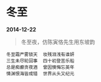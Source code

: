 # 冬至

__2014-12-22__

> 冬至夜，仿陈寅恪先生用东坡韵

```
冬至霜严雾锁天  妆残泪浅有谁妍
三生未尽轮回事  四十初登苦乐船
总是痴癫贪夜酒  曾因懊悔忘英年
情渊恨海皆成错  世界从头又纪元
```
